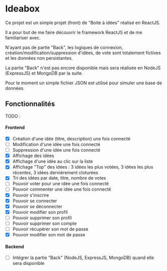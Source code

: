 # Ideabox

Ce projet est un simple projet (front) de "Boite à idées" réalisé en ReactJS.

Il a pour but de me faire découvrir le framework ReactJS et de me familiariser avec.

N'ayant pas de partie "Back", les logiques de connexion, création/modification/suppression d'idées, de vote sont totalement fictives et les données non persistantes.

La partie "Back" n'est pas encore disponible mais sera réalisée en NodeJS (ExpressJS) et MongoDB par la suite.

Pour le moment un simple fichier JSON est utilisé pour simuler une base de données.

## Fonctionnalités

TODO :

#### Frontend
- [x] Création d'une idée (titre, description) une fois connecté
- [ ] Modification d'une idée une fois connecté
- [ ] Suppression d'une idée une fois connecté
- [x] Affichage des idées
- [x] Affichage d'une idée au clic sur la liste
- [x] Affichage "Top" des idées : 3 idées les plus votées, 3 idées les plus récentes, 3 idées dernièrement cloturées
- [x] Tri des idées par date, titre, nombre de votes
- [ ] Pouvoir voter pour une idée une fois connecté
- [ ] Pouvoir commenter une idée une fois connecté
- [x] Pouvoir s'inscrire
- [x] Pouvoir se connecter
- [x] Pouvoir se déconnecter
- [x] Pouvoir modifier son profil
- [ ] Pouvoir supprimer son profil
- [ ] Pouvoir supprimer son compte
- [ ] Pouvoir récupérer son mot de passe
- [x] Pouvoir modifier son mot de passe

#### Backend
- [ ] Intégrer la partie "Back" (NodeJS, ExpressJS, MongoDB) quand elle sera disponible